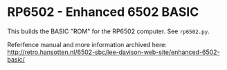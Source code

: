 # RP6502 - Enhanced 6502 BASIC

This builds the BASIC "ROM" for the RP6502 computer. See `rp6502.py`.

Referfence manual and more information archived here:<br>
http://retro.hansotten.nl/6502-sbc/lee-davison-web-site/enhanced-6502-basic/
